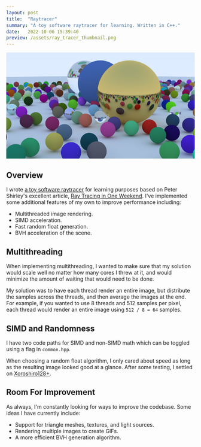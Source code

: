 ```yaml
---
layout: post
title:  "Raytracer"
summary: "A toy software raytracer for learning. Written in C++."
date:   2022-10-06 15:39:40
preview: /assets/ray_tracer_thumbnail.png
---
```


![Picture 1](/assets/ray_tracer_header.png)

## Overview

I wrote [a toy software raytracer](https://github.com/ReeCocho/ray-tracer) for learning purposes based on Peter Shirley's excellent article, [Ray Tracing in One Weekend](https://raytracing.github.io/books/RayTracingInOneWeekend.html). I've implemented some additional features of my own to improve performance including:

* Multithreaded image rendering.
* SIMD acceleration.
* Fast random float generation.
* BVH acceleration of the scene.

## Multithreading

When implementing multithreading, I wanted to make sure that my solution would scale well no matter how many cores I threw at it, and would minimize the amount of waiting that would need to be done.

My solution was to have each thread render an entire image, but distribute the samples across the threads, and then average the images at the end. For example, if you wanted to use 8 threads and 512 samples per pixel, each thread would render an entire image using `512 / 8 = 64` samples.

## SIMD and Randomness

I have two code paths for SIMD and non-SIMD math which can be toggled using a flag in `common.hpp`.

When choosing a random float algorithm, I only cared about speed as long as the resulting image looked good at a glance. After some testing, I settled on [Xoroshiro128+](https://en.wikipedia.org/wiki/Xoroshiro128%2B).

## Room For Improvement

As always, I'm constantly looking for ways to improve the codebase. Some ideas I have currently include:

* Support for triangle meshes, textures, and light sources.
* Rendering multiple images to create GIFs.
* A more efficient BVH generation algorithm.
